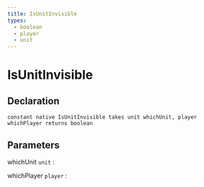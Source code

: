 ```yaml
---
title: IsUnitInvisible
types:
  - boolean
  - player
  - unit
---
```


# IsUnitInvisible

## Declaration

```jass
constant native IsUnitInvisible takes unit whichUnit, player whichPlayer returns boolean
```

## Parameters
whichUnit `unit`
: 

whichPlayer `player`
: 
